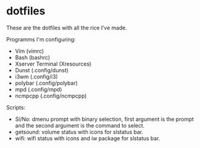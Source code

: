 # dotfiles

These are the dotfiles with all the rice I've made.

Programms I'm configuring:

- Vim (vimrc)
- Bash (bashrc)
- Xserver Terminal (Xresources)
- Dunst (.config/dunst)
- i3wm (.config/i3)
- polybar (.config/polybar)
- mpd (.config/mpd)
- ncmpcpp (.config/ncmpcpp)

Scripts:

- Sí/No: dmenu prompt with binary selection, first argument is the prompt and the second argument is the command to select.
- getsound: volume status with icons for slstatus bar.
- wifi: wifi status with icons and iw package for slstatus bar.
